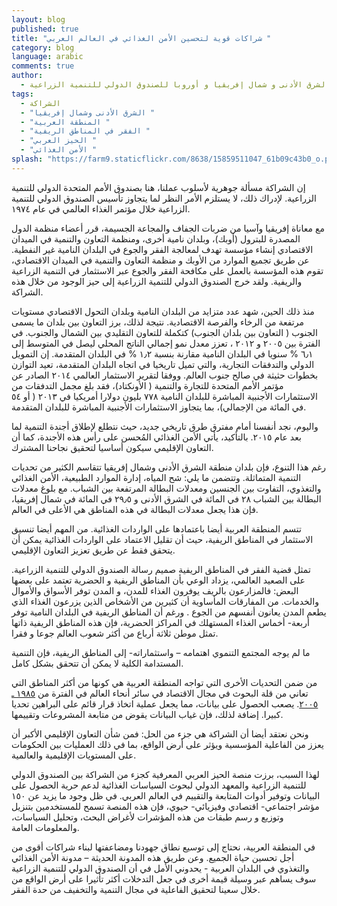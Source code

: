 ```yaml
---
layout: blog
published: true
title: "شراكات قوية لتحسين الأمن الغذائي في العالم العربي "
category: blog
language: arabic
comments: true
author: 
  - خالدة بوزار – مدير قسم الشرق الأدنى و شمال إفريقيا و أوروبا للصندوق الدولي للتنمية الزراعية
tags: 
  - الشراكة
  - "الشرق الأدنى وشمال إفريقيا "
  - "المنطقة العربية "
  - "الفقر في المناطق الريفية "
  - "الحيز العربي "
  - "الأمن الغذائي "
splash: "https://farm9.staticflickr.com/8638/15859511047_61b09c43b0_o.png"
---
```


إن الشراكة مسألة جوهرية لأسلوب عملنا، هنا بصندوق الأمم المتحدة الدولي للتنمية الزراعية. لإدراك ذلك، لا يستلزم الأمر النظر لما يتجاوز تأسيس الصندوق الدولي للتنمية الزراعية خلال مؤتمر الغذاء العالمي في عام ١٩٧٤. 

<!-- more -->
مع معاناة إفريقيا وآسيا من ضربات الجفاف والمجاعة الجسيمة، قرر أعضاء منظمة الدول المصدرة للبترول (أوبك)، وبلدان نامية أخرى، ومنظمة التعاون والتنمية في الميدان الاقتصادي إنشاء مؤسسة تهدف لمعالجة الفقر والجوع في البلدان النامية غير النفطية.  عن طريق تجميع الموارد من الأوبك و منظمة التعاون والتنمية في الميدان الاقتصادي، تقوم هذه المؤسسة بالعمل على مكافحة الفقر والجوع عبر الاستثمار في التنمية الزراعية والريفية. ولقد خرج الصندوق الدولي للتنمية الزراعية إلى حيز الوجود من خلال هذه الشراكة.  

منذ ذلك الحين، شهد عدد متزايد من البلدان النامية وبلدان التحول الاقتصادي مستويات مرتفعة من الرخاء والفرصة الاقتصادية. نتيجة لذلك، برز التعاون بين بلدان ما يسمى الجنوب ( التعاون بين بلدان الجنوب) كتكملة للتعاون التقليدي بين الشمال والجنوب. في الفترة بين ٢٠٠٥ و ٢٠١٢ ، تعزز معدل نمو إجمالي الناتج المحلي ليصل في المتوسط إلى ٦٫١ %   سنويا في البلدان النامية مقارنة بنسبة ١٫٢ % في البلدان المتقدمة.  إن التمويل الدولي   والتدفقات التجارية، والتي تميل تاريخيا في اتجاه البلدان المتقدمة، تعيد التوازن بخطوات حثيثة في صالح جنوب العالم. ووفقا لتقرير الاستثمار العالمي ٢٠١٤ الصادر عن مؤتمر الأمم المتحدة للتجارة والتنمية ( الأونكتاد)، فقد بلغ مجمل التدفقات من الاستثمارات الأجنبية المباشرة للبلدان النامية ٧٧٨ بليون دولارا أمريكيا في ٢٠١٣ ( أو ٥٤ في المائة من الإجمالي)، بما يتجاوز الاستثمارات الأجنبية المباشرة للبلدان المتقدمة.  


واليوم، نجد أنفسنا أمام مفترق طرق تاريخي جديد، حيث نتطلع لإطلاق أجندة التنمية لما بعد عام ٢٠١٥. بالتأكيد، يأتي الأمن الغذائي المُحسن على رأس هذه الأجندة، كما أن التعاون الإقليمي سيكون أساسيا لتحقيق نجاحنا المشترك. 

رغم هذا التنوع، فإن بلدان منطقة الشرق الأدنى وشمال إفريقيا تتقاسم الكثير من تحديات التنمية المتماثلة. وتتضمن ما يلي: شح المياه، إدارة الموارد الطبيعية، الأمن الغذائي والتغذوي، التفاوت بين الجنسين ومعدلات البطالة المرتفعة بين الشباب. مع بلوغ معدلات البطالة بين الشباب ٢٨ في المائة في الشرق الأدنى و ٢٩٫٥  في المائة في شمال إفريقيا، فإن هذا يجعل معدلات البطالة في هذه المناطق هي الأعلى في العالم. 

تتسم المنطقة العربية أيضا باعتمادها على الواردات الغذائية. من المهم أيضا تنسيق الاستثمار في المناطق الريفية، حيث أن تقليل الاعتماد على الواردات الغذائية يمكن أن يتحقق فقط عن طريق تعزيز التعاون الإقليمي. 

تمثل قضية الفقر في المناطق الريفية صميم رسالة الصندوق الدولي للتنمية الزراعية. على الصعيد العالمي، يزداد الوعي بأن المناطق الريفية و الحضرية تعتمد على بعضها البعض:  فالمزارعون بالريف يوفرون الغذاء للمدن،    و المدن توفر الأسواق والأموال والخدمات. من المفارقات المأساوية أن كثيرين من الأشخاص الذين يزرعون الغذاء الذي يطعم المدن يعانون أنفسهم من الجوع . ورغم أن المناطق الريفية في البلدان النامية توفر أربعة- أخماس الغذاء المستهلك في المراكز الحضرية، فإن هذه المناطق الريفية ذاتها تمثل موطن ثلاثة أرباع من أكثر شعوب العالم جوعا و فقرا. 



ما لم يوجه المجتمع التنموي اهتمامه – واستثماراته- إلى المناطق الريفية، فإن التنمية المستدامة الكلية لا يمكن أن تتحقق بشكل كامل. 

من ضمن التحديات الأخرى التي تواجه المنطقة العربية  هي كونها من أكثر المناطق التي تعاني من قلة البحوث في مجال الاقتصاد  في سائر أنحاء العالم في الفترة من [١٩٨٥ ـ ٢٠٠٥](http://www.economist.com/blogs/freeexchange/2014/01/academic-research). يصعب الحصول على بيانات، مما يجعل عملية اتخاذ قرار قائم على البراهين تحديا كبيرا. إضافة لذلك، فإن غياب البيانات يقوض من متابعة المشروعات وتقييمها. 

ونحن نعتقد أيضا أن الشراكة هي جزء من الحل: فمن شأن التعاون الإقليمي الأكبر أن يعزز من الفاعلية المؤسسية ويؤثر على أرض الواقع، بما في ذلك العمليات بين الحكومات على المستويات الإقليمية والعالمية. 

لهذا السبب، برزت منصة الحيز العربي المعرفية كجزء من الشراكة بين الصندوق الدولي للتنمية الزراعية والمعهد الدولي لبحوث السياسات الغذائية لدعم حرية الحصول على البيانات وتوفير أدوات المتابعة والتقييم في العالم العربي. في ظل وجود ما يزيد عن ١٥٠ مؤشر اجتماعي- اقتصادي وفيزيائي- حيوي، فإن هذه المنصة تسمح للمستخدمين بتنزيل وتوزيع و رسم طبقات من هذه المؤشرات لأغراض البحث، وتحليل السياسات، والمعلومات العامة. 

في المنطقة العربية، نحتاج إلى توسيع نطاق جهودنا ومضاعفتها لبناء شراكات أقوى من أجل تحسين حياة الجميع.  وعن طريق هذه المدونة الحديثة – مدونة الأمن الغذائي والتغذوي في البلدان العربية - يحدوني الأمل في أن الصندوق الدولي للتنمية الزراعية سوف يساهم عبر وسيلة قيمة أخرى في جعل التدخلات أكثر تأثيرا على أرض الواقع من خلال سعينا لتحقيق الفاعلية في مجال التنمية والتخفيف من حدة الفقر.